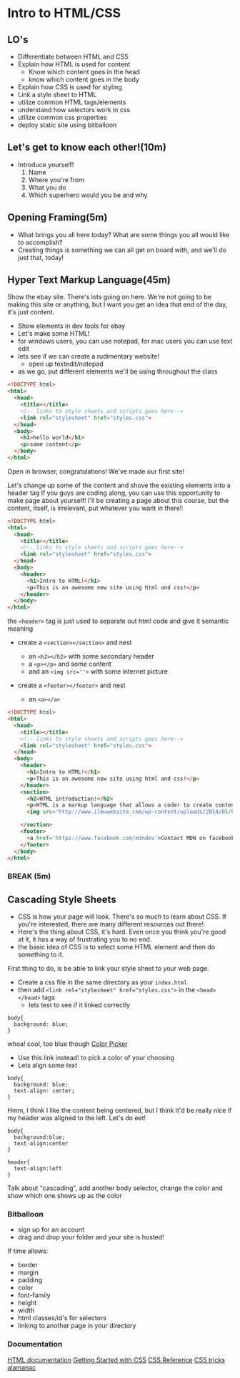 # Intro to HTML/CSS

## LO's
- Differentiate between HTML and CSS
- Explain how HTML is used for content
  - Know which content goes in the head
  - know which content goes in the body
- Explain how CSS is used for styling
- Link a style sheet to HTML
- utilize common HTML tags/elements
- understand how selectors work in css
- utilize common css properties
- deploy static site using bitballoon

## Let's get to know each other!(10m)
- Introduce yourself!
  1. Name
  2. Where you're from
  3. What you do
  4. Which superhero would you be and why

## Opening Framing(5m)
- What brings you all here today? What are some things you all would like to accomplish?
- Creating things is something we can all get on board with, and we'll do just that, today!

## Hyper Text Markup Language(45m)
Show the ebay site. There's lots going on here. We're not going to be making this site or anything, but I want you get an idea that end of the day, it's just content.
- Show elements in dev tools for ebay
- Let's make some HTML!
- for windows users, you can use notepad, for mac users you can use text edit
- lets see if we can create a rudimentary website!
  - open up textedit/notepad
- as we go, put different elements we'll be using throughout the class
```html
<!DOCTYPE html>
<html>
  <head>
    <title></title>
    <!-- links to style sheets and scripts goes here-->
    <link rel="stylesheet" href="styles.css">
  </head>
  <body>
    <h1>hello world</h1>
    <p>some content</p>
  </body>
</html>
```

Open in browser, congratulations! We've made our first site!

Let's change up some of the content and shove the existing elements into a header tag If you guys are coding along, you can use this opportunity to make page about yourself! I'll be creating a page about this course, but the content, itself, is irrelevant, put whatever you want in there!:

```html
<!DOCTYPE html>
<html>
  <head>
    <title></title>
    <!-- links to style sheets and scripts goes here-->
    <link rel="stylesheet" href="styles.css">
  </head>
  <body>
    <header>
      <h1>Intro to HTML!</h1>
      <p>This is an awesome new site using html and css!</p>
    </header>
  </body>
</html>
```
the `<header>` tag is just used to separate out html code and give it semantic meaning

- create a `<section></section>` and nest
  - an `<h2></h2>` with some secondary header
  - a `<p></p>` and some content
  - and an `<img src=''>` with some internet picture

- create a `<footer></footer>` and nest
  - an `<a></a>`

```html
<!DOCTYPE html>
<html>
  <head>
    <title></title>
    <!-- links to style sheets and scripts goes here-->
    <link rel="stylesheet" href="styles.css">
  </head>
  <body>
    <header>
      <h1>Intro to HTML!</h1>
      <p>This is an awesome new site using html and css!</p>
    </header>
    <section>
      <h2>HTML introduction!</h2>
      <p>HTML is a markup language that allows a coder to create content for a website</p>
      <img src='http://www.ilmuwebsite.com/wp-content/uploads/2014/05/html.jpg'>

    </section>
    <footer>
      <a href='https://www.facebook.com/mdndev'>Contact MDN on facebook!</a>
    </footer>
  </body>
</html>
```
### BREAK (5m)

## Cascading Style Sheets
- CSS is how your page will look. There's so much to learn about CSS. If you're interested, there are many different resources out there!
- Here's the thing about CSS, it's hard. Even once you think you're good at it, it has a way of frustrating you to no end.
- the basic idea of CSS is to select some HTML element and then do something to it.

First thing to do, is be able to link your style sheet to your web page.
- Create a css file in the same directory as your `index.html`
- then add `<link rel="stylesheet" href="styles.css">` in the `<head></head>` tags
  - lets test to see if it linked correctly

```
body{
  background: blue;
}
```

whoa! cool, too blue though
[Color Picker](http://www.color-hex.com/)

- Use this link instead! to pick a color of your choosing
- Lets align some text
```
body{
  background: blue;
  text-align: center;
}
```

Hmm, I think I like the content being centered, but I think it'd be really nice if my header was aligned to the left. Let's do eet!

```
body{
  background:blue;
  text-align:center
}

header{
  text-align:left
}
```

Talk about "cascading", add another body selector, change the color and show which one shows up as the color

### Bitballoon
- sign up for an account
- drag and drop your folder and your site is hosted!

If time allows:
- border
- margin
- padding
- color
- font-family
- height
- width
- html classes/id's for selectors
- linking to another page in your directory



### Documentation
[HTML documentation](https://developer.mozilla.org/en-US/docs/Web/HTML)
[Getting Started with CSS](https://developer.mozilla.org/en-US/docs/Web/Guide/CSS/Getting_started)
[CSS Reference](https://developer.mozilla.org/en-US/docs/Web/CSS/Reference)
[CSS tricks alamanac](https://css-tricks.com/almanac/)
